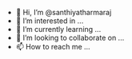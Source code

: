 - 👋 Hi, I’m @santhiyatharmaraj
- 👀 I’m interested in ...
- 🌱 I’m currently learning ...
- 💞️ I’m looking to collaborate on ...
- 📫 How to reach me ...

<!---
santhiyatharmaraj/santhiyatharmaraj is a ✨ special ✨ repository because its `README.md` (this file) appears on your GitHub profile.
You can click the Preview link to take a look at your changes.
--->
